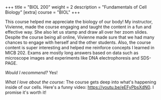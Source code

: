 +++
title = "BIOL 200"
weight = 2
description = "Fundamentals of Cell Biology"
[extra]
course = "BIOL"
+++

This course helped me appreciate the biology of our body! My instructor, Vivienne, made the course engaging and taught the content in a fun and effective way. She also let us stamp and draw all over her zoom slides. Despite the course being all online, Vivienne made sure that we had many chances to engage with herself and the other students. Also, the course content is super interesting and helped me reinforce concepts I learned in MICB 202. Exams are mostly long answers based on data such as microscope images and experiments like DNA electrophoresis and SDS-PAGE.

*Would I recommend?* Yes!

*What I love about the course:* The course gets deep into what's happening inside of our cells. Here's a funny video: https://youtu.be/eEFyPbsXdN0. I promise it's worth it! 